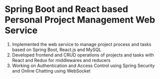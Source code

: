 # Spring Boot and React based Personal Project Management Web Service
1. Implemented the web service to manage project process and tasks based on Spring Boot, React.js and MySQL
2. Developed frontend and CRUD operations of projects and tasks with React and Redux for middlewares and reducers
3. Working on Authentication and Access Control using Spring Security and Online Chatting using WebSocket
